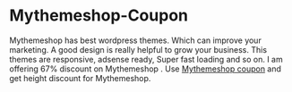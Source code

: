 # Mythemeshop-Coupon
Mythemeshop has best wordpress themes. Which can improve your marketing. A good design is really helpful to grow your business. This themes are responsive, adsense ready, Super fast loading and so on. I am offering 67% discount on Mythemeshop  . Use [Mythemeshop  coupon](http://mizmizi.com/mythemeshop-coupon-code-get-67-discount) and get height discount for Mythemeshop.
